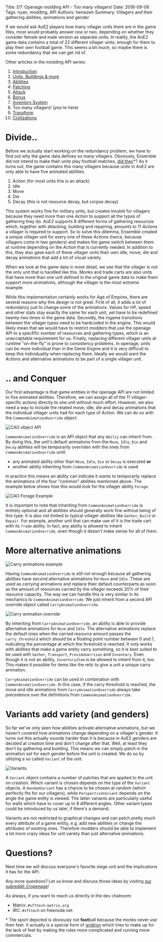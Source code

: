 Title: D7: Openage modding API - Too many villagers!
Date: 2018-09-06
Tags: nyan, modding, API
Authors: heinezen
Summary: Villagers and their gathering abilities, animations and gender

If we would ask AoE2 players how many villager units there are in the game files, most would probably answer one or two, depending on whether they consider female and male version as separate units. In reality, the AoE2 game data contains a total of 22 different villager units; enough for them to play their own football game. This seems a bit much, so maybe there is some redundancy that we can get rid of.

Other articles in the modding API series:

1. [Introduction]({filename}/blog/D0000-openage_mod_api_intro.md)
2. [Units, Buildings & more]({filename}/blog/D0001-openage_mod_api_game_entity.md)
3. [Abilities]({filename}/blog/D0002-openage_mod_api_ability.md)
4. [Patching]({filename}/blog/D0003-openage_mod_api_patching.md)
5. [Attack]({filename}/blog/D0004-openage_mod_api_attack.md)
6. [Bonus]({filename}/blog/D0005-openage_mod_api_bonus.md)
7. [Inventory System]({filename}/blog/D0006-openage_mod_api_inventory.md)
8. Too many villagers! (you're here)
9. [Transform]({filename}/blog/D0008-openage_mod_api_transform.md)
10. [Civilizations]({filename}/blog/D0009-openage_mod_api_civ.md)

# Divide..

Before we actually start working on the redundancy problem, we have to find out why the game data defines so many villagers. Obviously, Ensemble did not intend to make their units play football matches, [did they](https://www.youtube.com/watch?v=NHEFPENBV-s)\*? As it turns out, the game contains this many villagers because units in AoE2 are only able to have five animated abilities.

1. Action (for most units this is an attack)
2. Idle
3. Move
4. Die
5. Decay (this is not resource decay, but corpse decay)

This system works fine for military units, but creates trouble for villagers because they need more than one *Action* to support all the types of gathering they do. AoE2 supports 8 different forms of gathering resources which, together with attacking, building and repairing, amounts to 11 *Actions* a villager is required to support. So to solve this dilemma, Ensemble created a unique villager unit for every one of these *Actions* (twice, because villagers come in two genders) and makes the game switch between them at runtime depending on the *Action* that is currently needed. In addition to this, they also gave each of these villager units their own idle, move, die and decay animations that add a lot of visual variety.

When we look at the game data in more detail, we see that the villager is not the only unit that is handled like this. Monks and trade carts are also units that have more than one unit defined in the original game data to make them support more animations, although the villager is the most extreme example.

While this implementation certainly works for Age of Empires, there are several reasons why this design is not great. First of all, it adds a lot of redundancy just to change some of the animations. Values for HP, speed and other stats stay exactly the same for each unit, yet have to be redefined twenty-two times in the game data. Secondly, the ingame transitions between the villager types need to be hardcoded in the engine. This would likely mean that we would have to restrict modders that use the openage API to a specfific number of resources and gathering types, which is an unacceptable requirement for us. Finally, replacing different villager units at runtime "on-the-fly" is prone to consistency problems. In openage, units can be more individual than in the Genie Engine and it is very difficult to keep this individuality when replacing them. Ideally we would want the *Action*s and alternative animations to be part of a single villager unit.

# .. and Conquer

Our first advantage is that game entities in the openage API are not limited to five animated abilities. Therefore, we can assign all of the 11 villager-specific actions directly to one unit without much effort. However, we also need a way to include the related move, idle, die and decay animations that the individual villager units had for each type of *Action*. We can do so with the `CommonAnimationOverride` object.

![CAO object API]({filename}/images/D0007-cao-common.png)

`CommonAnimationOverride` is an API object that any `Abiliy` can inherit from. By doing this, the unit's default animations from the `Move`, `Idle`, `Die` and `Decay` abilities will be temporarily overriden with the ones from `CommonAnimationOverride` until:

* any animated ability other than `Move`, `Idle`, `Die` or `Decay` is executed **or**
* another ability inheriting from `CommonAnimationOverride` is used

In practice this means an ability can indicate it wants to temporarily replace the animations of the four "common" abilities mentioned above. The example below shows how this would look for the villager ability `Forage`.

![CAO Forage Example]({filename}/images/D0007-cao-common-example.png)

It is important to note that inheriting from `CommonAnimationOverride` is entirely optional and all abilities should generally work fine without being of this type. It is also not limited to typical villager abilities like `Gather`, `Build` or `Repair`. For example, another unit that can make use of it is the trade cart with its `Trade` ability. In fact, any ability is allowed to inherit `CommonAnimationOverride`, even though it doesn't make sense for all of them.

# More alternative animations

![Carry animations example]({filename}/images/D0007-cao-carry-villagers.png)

Having `CommonAnimationOverride` is still not enough because all gathering abilities have second alternative animations for `Move` and `Idle`. These are used as *carrying* animations and replace their default counterparts as soon as the amount of resources carried by the villager exceeds 20% of their resource capacity. The way we can handle this is very similar in its mechanics to `CommonAnimationOverride`: We just inherit from a second API override object called `CarryAnimationOverride`.

![Carry animation override]({filename}/images/D0007-cao-carry.png)

By inheriting from `CarryAnimationOverride`, an ability is able to provide alternative animations for `Move` and `Idle`. The alternative animations replace the default ones when the carried resource amount passes the `carry_threshold` which should be a floating point number between 0 and 1, indicating the percentage at which the threshold is reached. It only works with abilities that make a game entity carry something, so it is best suited to be used with `Gather`, `Transport`, `ProvideGarrison` and `Inventory`. Even though it is not an ability, `InventoryItem` is be allowed to inherit from it, too. This makes it possible for items like the relic to give a unit a unique carry animation.

`CarryAnimationOverride` can be used in combination with `CommonAnimationOverride`. In this case, if the carry threshold is reached, the move and idle animations from `CarryAnimationOverride` always take precedence over the definitions from `CommonAnimationOverride`.

# Variants add variety (and genders)

So far we've only seen how abilities activate alternative animations, but we haven't covered how animations change depending on a villager's gender. It turns out this actually sounds harder than it is because in AoE2 genders are decided at creation time and don't change after that. Well, at least they don't by gathering and building. This means we can simply patch in the animation set for each gender before the unit is created. We do so by utilizing a so called `Variant` of the unit.

![Variants]({filename}/images/D0007-variants.png)

A `Variant` object contains a number of patches that are applied to the unit on creation. Which variant is chosen depends on the type of the `Variant` objects. A `RandomVariant` has a chance to be chosen at random (which perfectly fits for our villagers), while `PerspectiveVariant` depends on the angle the game entity is viewed. The latter variants are particularly useful for walls which have to cover up to 8 different angles. Other variant types could be introduced by us later, if there's a demand.

Variants are not restricted to graphical changes and can patch pretty much every attribute of a game entity, e.g. add new abilities or change the attributes of existing ones. Therefore modders should be able to implement a lot more crazy ideas for unit variety than just alternative animations.

# Questions?

Next time we will discuss everyone's favorite siege unit and the implications it has for the API.

Any more questions? Let us know and discuss those ideas by visiting [our subreddit /r/openage](https://reddit.com/r/openage)!

As always, if you want to reach us directly in the dev chatroom:

* Matrix: `#sfttech:matrix.org`
* IRC: `#sfttech` on freenode.net

\* The sport depicted is obviously not **foot**ball because the monks never use their feet. It actually is a special form of [gridiron](https://en.wikipedia.org/wiki/Gridiron_football) which tries to make up for the lack of feet by making the rules more complicated and running more commercials.
